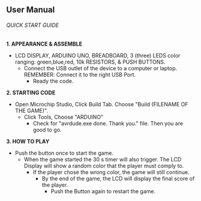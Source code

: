 ## User Manual
###### QUICK START GUIDE
**1. APPEARANCE & ASSEMBLE**
  - LCD DISPLAY, ARDUINO UNO, BREADBOARD, 3 (three) LEDS color ranging: green,blue,red, 10k RESISTORS, & PUSH BUTTONS.
    - Connect the USB outlet of the device to a computer or laptop. REMEMBER: Connect it to the right USB Port.
      - Ready the code.

**2. STARTING CODE**
  - Open Microchip Studio, Click Build Tab. Choose "Build (FILENAME OF THE GAME)".
    - Click Tools, Choose "ARDUINO" 
      - Check for "avrdude.exe done. Thank you." file. Then you are good to go.

**3. HOW TO PLAY**
  - Push the button once to start the game.
    - When the game started the 30 s timer will also trigger. The LCD Display will show a random color that the player must comply to.
      - If the player chose the wrong color, the game will still continue.
        - By the end of the game, the LCD will display the final score of the player. 
          - Push the Button again to restart the game. 

